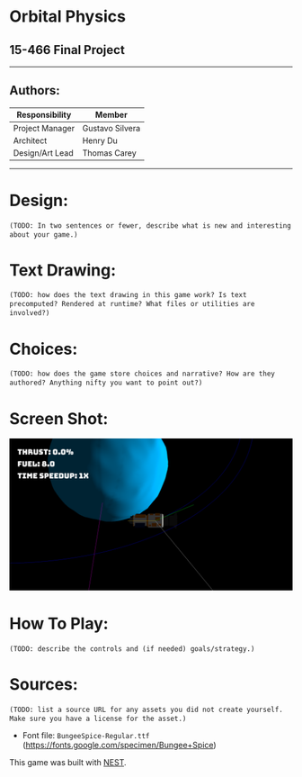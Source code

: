 # Orbital Physics
## 15-466 Final Project

---
## Authors: 
| Responsibility | Member |
| --- | --- |
| Project Manager | Gustavo Silvera |
| Architect | Henry Du |
| Design/Art Lead | Thomas Carey |

---
# Design: 
    (TODO: In two sentences or fewer, describe what is new and interesting about your game.)

# Text Drawing: 
    (TODO: how does the text drawing in this game work? Is text precomputed? Rendered at runtime? What files or utilities are involved?)

# Choices: 
    (TODO: how does the game store choices and narrative? How are they authored? Anything nifty you want to point out?)

# Screen Shot:

![Screen Shot](screenshot.png)

# How To Play:

    (TODO: describe the controls and (if needed) goals/strategy.)

# Sources: 
    (TODO: list a source URL for any assets you did not create yourself. Make sure you have a license for the asset.)
- Font file: `BungeeSpice-Regular.ttf` (https://fonts.google.com/specimen/Bungee+Spice)

This game was built with [NEST](NEST.md).

